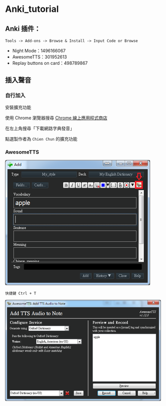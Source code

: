 # Anki_tutorial

## Anki 插件：
```
Tools -> Add-ons -> Browse & Install -> Input Code or Browse
```

* Night Mode：1496166067
* AwesomeTTS：301952613
* Replay buttons on card：498789867

## 插入聲音

### 自行加入

安裝擴充功能

使用 Chrome 瀏覽器搜尋 [Chrome 線上應用程式商店](https://chrome.google.com/webstore/category/extensions)

在左上角搜尋「下載網路字典發音」

點選製作者為 ```Chien Chun``` 的擴充功能

### AwesomeTTS

![Add](/Pictures/Add.png?raw=true)

```
快捷鍵 Ctrl + T
```

![Add_TTS](/Pictures/Add_TTS.png?raw=true)
